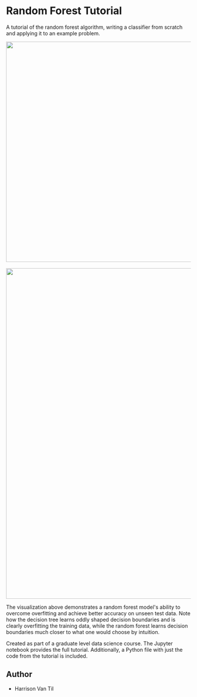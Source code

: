 # Random Forest Tutorial
A tutorial of the random forest algorithm, writing a classifier from scratch and applying it to an example problem.

<p align="center">
  <img width="600" src="https://www.researchgate.net/profile/Evaldas_Vaiciukynas/publication/301638643/figure/fig1/AS:355471899807744@1461762513154/Architecture-of-the-random-forest-model.png">
  <br><br>
  <img width="900" src="https://i.imgur.com/o33m7Lu.png">
</p>

The visualization above demonstrates a random forest model's ability to overcome overfitting and achieve better accuracy on unseen test data. Note how the decision tree learns oddly shaped decision boundaries and is clearly overfitting the training data, while the random forest learns decision boundaries much closer to what one would choose by intuition.

Created as part of a graduate level data science course. The Jupyter notebook provides the full tutorial. Additionally, a Python file with just the code from the tutorial is included. 

## Author
- Harrison Van Til
